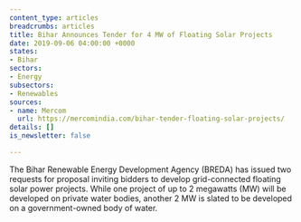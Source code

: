 ```yaml
---
content_type: articles
breadcrumbs: articles
title: Bihar Announces Tender for 4 MW of Floating Solar Projects
date: 2019-09-06 04:00:00 +0000
states:
- Bihar
sectors:
- Energy
subsectors:
- Renewables
sources:
- name: Mercom
  url: https://mercomindia.com/bihar-tender-floating-solar-projects/
details: []
is_newsletter: false

---
```

The Bihar Renewable Energy Development Agency (BREDA) has issued two requests for proposal inviting bidders to develop grid-connected floating solar power projects. While one project of up to 2 megawatts (MW) will be developed on private water bodies, another 2 MW is slated to be developed on a government-owned body of water.
